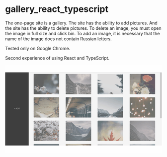 # gallery_react_typescript

The one-page site is a gallery. The site has the ability to add pictures. And the site has the ability to delete pictures.
To delete an image, you must open the image in full size and click bin. To add an image, it is necessary that the name of the image does not contain Russian letters.

Tested only on Google Chrome.

Second experience of using React and TypeScript.

![weather_demo](https://github.com/oOFaYOo/gallery_react_typescript/blob/master/public/demo.gif)




